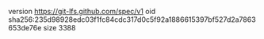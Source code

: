 version https://git-lfs.github.com/spec/v1
oid sha256:235d98928edc03f1fc84cdc317d0c5f92a1886615397bf527d2a7863653de76e
size 3388
